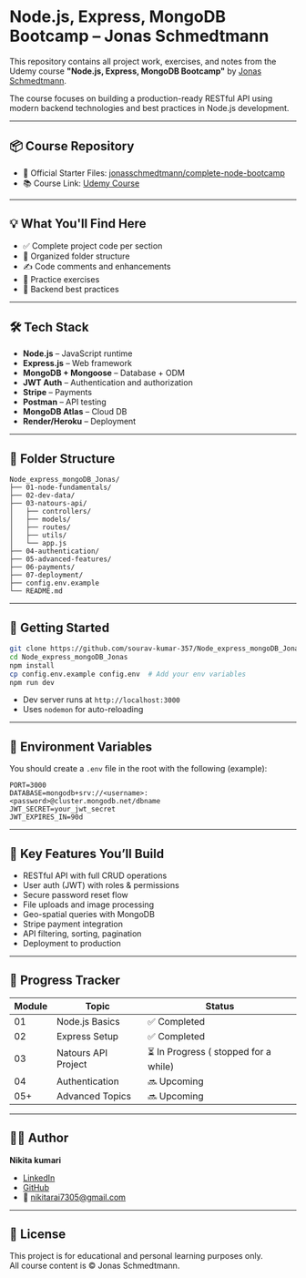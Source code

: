 # Node.js, Express, MongoDB Bootcamp – Jonas Schmedtmann

This repository contains all project work, exercises, and notes from the Udemy course **"Node.js, Express, MongoDB Bootcamp"** by [Jonas Schmedtmann](https://www.udemy.com/course/nodejs-express-mongodb-bootcamp/).

The course focuses on building a production-ready RESTful API using modern backend technologies and best practices in Node.js development.

---

## 📦 Course Repository

- 🔗 Official Starter Files: [jonasschmedtmann/complete-node-bootcamp](https://github.com/jonasschmedtmann/complete-node-bootcamp)
- 📚 Course Link: [Udemy Course](https://www.udemy.com/course/nodejs-express-mongodb-bootcamp)

---

## 💡 What You'll Find Here

- ✅ Complete project code per section
- 📁 Organized folder structure
- ✍️ Code comments and enhancements
- 🔁 Practice exercises
- 🧠 Backend best practices

---

## 🛠️ Tech Stack

- **Node.js** – JavaScript runtime
- **Express.js** – Web framework
- **MongoDB + Mongoose** – Database + ODM
- **JWT Auth** – Authentication and authorization
- **Stripe** – Payments
- **Postman** – API testing
- **MongoDB Atlas** – Cloud DB
- **Render/Heroku** – Deployment

---

## 📁 Folder Structure

```
Node_express_mongoDB_Jonas/
├── 01-node-fundamentals/
├── 02-dev-data/
├── 03-natours-api/
│   ├── controllers/
│   ├── models/
│   ├── routes/
│   ├── utils/
│   └── app.js
├── 04-authentication/
├── 05-advanced-features/
├── 06-payments/
├── 07-deployment/
├── config.env.example
└── README.md
```

---

## 🚀 Getting Started

```bash
git clone https://github.com/sourav-kumar-357/Node_express_mongoDB_Jonas.git
cd Node_express_mongoDB_Jonas
npm install
cp config.env.example config.env  # Add your env variables
npm run dev
```

- Dev server runs at `http://localhost:3000`
- Uses `nodemon` for auto-reloading

---

## 🔐 Environment Variables

You should create a `.env` file in the root with the following (example):

```
PORT=3000
DATABASE=mongodb+srv://<username>:<password>@cluster.mongodb.net/dbname
JWT_SECRET=your_jwt_secret
JWT_EXPIRES_IN=90d
```

---

## 🎯 Key Features You’ll Build

- RESTful API with full CRUD operations
- User auth (JWT) with roles & permissions
- Secure password reset flow
- File uploads and image processing
- Geo-spatial queries with MongoDB
- Stripe payment integration
- API filtering, sorting, pagination
- Deployment to production

---

## 📍 Progress Tracker

| Module | Topic | Status |
|--------|-------|--------|
| 01 | Node.js Basics | ✅ Completed |
| 02 | Express Setup | ✅ Completed |
| 03 | Natours API Project | ⏳ In Progress ( stopped for a while) |
| 04 | Authentication | 🔜 Upcoming |
| 05+ | Advanced Topics | 🔜 Upcoming |

---

## 🙋‍♂️ Author

**Nikita kumari**  
- [LinkedIn](https://www.linkedin.com/in/nikita-kumari-828bb9368)  
- [GitHub](https://github.com/nikitakumari-08)  
- 📧 nikitarai7305@gmail.com

---

## 📄 License

This project is for educational and personal learning purposes only.  
All course content is © Jonas Schmedtmann.
